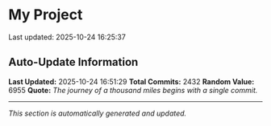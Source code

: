 # My Project


Last updated: 2025-10-24 16:25:37







































































































































































































































































































































































































































































































































































































































































































































































































































































































































































































































































































































































































































































































































































































































































































































































































































































































































































































































































































































































































































































































































































































































































































































































































































































































































































































































































































































































































































































































































## Auto-Update Information

**Last Updated:** 2025-10-24 16:51:29
**Total Commits:** 2432
**Random Value:** 6955
**Quote:** _The journey of a thousand miles begins with a single commit._

---
_This section is automatically generated and updated._